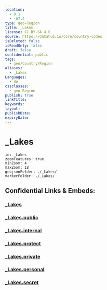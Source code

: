 ```yaml
---
location:
  - 9.1
  - -67.4
type: geo-Region
title: _Lakes
license: CC BY-SA 4.0
source: https://datahub.io/core/country-codes
isDeleted: false
isReadOnly: false
draft: false
confidential: public
tags:
  - geo/Country/Region
aliases:
  - _Lakes
Languages:
  - de
cssclasses:
  - geo-Region
publish: true
linkTitle:
keywords:
layout:
publishDate:
expiryDate:
---
```


# _Lakes

```leaflet
id: _Lakes
zoomFeatures: true 
minZoom: 4 
maxZoom: 18
geojsonFolder: ./_Lakes/
markerFolder: ./_Lakes/
```


## Confidential Links & Embeds: 

### [_Lakes](/_Standards/Earth/Continent/America~South/Venezuela/States~Venezuela/Guárico/_Lakes.md) 

### [_Lakes.public](/_public/Earth/Continent/America~South/Venezuela/States~Venezuela/Guárico/_Lakes.public.md) 

### [_Lakes.internal](/_internal/Earth/Continent/America~South/Venezuela/States~Venezuela/Guárico/_Lakes.internal.md) 

### [_Lakes.protect](/_protect/Earth/Continent/America~South/Venezuela/States~Venezuela/Guárico/_Lakes.protect.md) 

### [_Lakes.private](/_private/Earth/Continent/America~South/Venezuela/States~Venezuela/Guárico/_Lakes.private.md) 

### [_Lakes.personal](/_personal/Earth/Continent/America~South/Venezuela/States~Venezuela/Guárico/_Lakes.personal.md) 

### [_Lakes.secret](/_secret/Earth/Continent/America~South/Venezuela/States~Venezuela/Guárico/_Lakes.secret.md)


